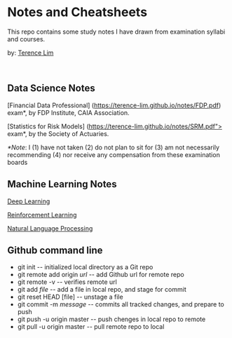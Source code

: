 # Notes and Cheatsheets

This repo contains some study notes I have drawn from examination syllabi
and courses.

by: [Terence Lim](https://www.linkedin.com/in/terencelim)


&nbsp;


## Data Science Notes

[Financial Data Professional] (https://terence-lim.github.io/notes/FDP.pdf)
exam\*, by FDP Institute, CAIA Association.

[Statistics for Risk Models] (https://terence-lim.github.io/notes/SRM.pdf"> 
exam\*, by the Society of Actuaries.

_\*Note_: I (1) have not taken (2) do not plan to sit for (3) am not necessarily recommending (4) nor
receive any compensation from these examination boards</blockquote>

## Machine Learning Notes

[Deep Learning](./)

[Reinforcement Learning](./)

[Natural Language Processing](./)


## Github command line

- git init                  -- initialized local directory as a Git repo
- git remote add origin _url_  -- add Github url for remote repo
- git remote -v          --  verifies remote url
- git add _file_          --  add a file in local repo, and stage for commit
- git reset HEAD [file]   -- unstage a file
- git commit -m _message_ -- commits all tracked changes, and prepare to push
- git push -u origin master  -- push chenges in local repo to remote
- git pull -u origin master  -- pull remote repo to local


